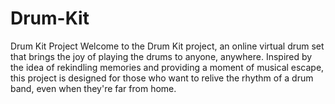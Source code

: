 # Drum-Kit
Drum Kit Project  Welcome to the Drum Kit project, an online virtual drum set that brings the joy of playing the drums to anyone, anywhere. Inspired by the idea of rekindling memories and providing a moment of musical escape, this project is designed for those who want to relive the rhythm of a drum band, even when they're far from home.
